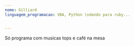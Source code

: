 ```yaml
---
nome: Gilliard
linguagem_programacao: VBA, Python \ndando para ruby...


---
```


Só programa com musicas tops e café na mesa